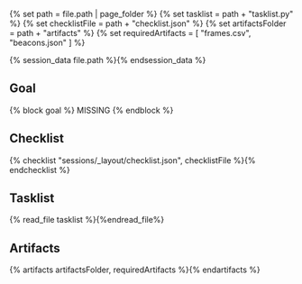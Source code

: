 {% set path = file.path | page_folder %}
{% set tasklist = path + "tasklist.py" %}
{% set checklistFile = path + "checklist.json" %}
{% set artifactsFolder = path + "artifacts" %}
{% set requiredArtifacts = [ "frames.csv", "beacons.json" ] %}

{% session_data file.path %}{% endsession_data %}

## Goal
{% block goal %}
MISSING
{% endblock %}

## Checklist
{% checklist "sessions/_layout/checklist.json", checklistFile %}{% endchecklist %}

## Tasklist
{% read_file tasklist %}{%endread_file%}

## Artifacts
{% artifacts artifactsFolder, requiredArtifacts %}{% endartifacts %}

